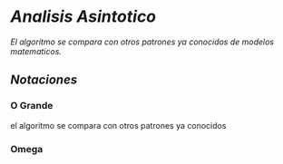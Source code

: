 # _Analisis Asintotico_
_El algoritmo se compara con otros patrones ya conocidos de modelos matematicos._
## _Notaciones_


### O Grande

el algoritmo se compara con otros patrones ya conocidos

### Omega 
